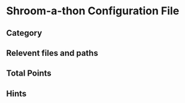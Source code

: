# Shroom-a-thon Configuration File

## Category

## Relevent files and paths

## Total Points

## Hints


